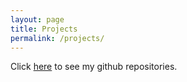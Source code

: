 ```yaml
---
layout: page
title: Projects
permalink: /projects/
---
```


Click [here](https://github.com/willyrv?tab=repositories) to see my github repositories.
